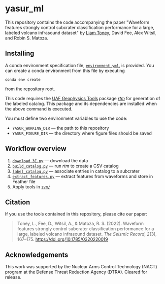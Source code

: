 # yasur_ml

This repository contains the code accompanying the paper "Waveform features
strongly control subcrater classification performance for a large, labeled volcano infrasound
dataset" by [Liam Toney](mailto:ldtoney@alaska.edu), David Fee, Alex Witsil, and Robin S. Matoza.

## Installing

A conda environment specification file, [`environment.yml`](environment.yml), is
provided. You can create a conda environment from this file by executing
```shell
conda env create
```
from the repository root.

This code requires the [UAF Geophysics Tools](https://github.com/uafgeotools) package
[*rtm*](https://github.com/uafgeotools/rtm) for generation of the labeled
catalog. This package and its dependencies are installed when the above command
is executed.

You must define two environment variables to use the code:
- `YASUR_WORKING_DIR` — the path to this repository
- `YASUR_FIGURE_DIR` — the directory where figure files should be saved

## Workflow overview

1. [`download_3E.py`](data/download_3E.py) — download the data
2. [`build_catalog.py`](label/build_catalog.py) — run *rtm* to create a CSV catalog
3. [`label_catalog.py`](label/label_catalog.py) — associate entries in catalog to a subcrater
4. [`extract_features.py`](features/extract_features.py) — extract features from waveforms and store in Feather file
5. Apply tools in [`svm/`](svm/)

## Citation

If you use the tools contained in this repository, please cite our paper:

> Toney, L., Fee, D., Witsil, A., & Matoza, R. S. (2022). Waveform features
> strongly control subcrater classification performance for a large, labeled
> volcano infrasound dataset. *The Seismic Record*, *2*(3), 167–175.
> https://doi.org/10.1785/0320220019

## Acknowledgements

This work was supported by the Nuclear Arms Control Technology (NACT) program at the
Defense Threat Reduction Agency (DTRA). Cleared for release.
